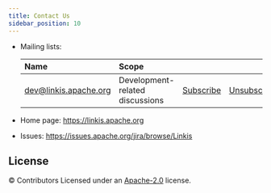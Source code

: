 ```yaml
---
title: Contact Us
sidebar_position: 10
---
```

- Mailing lists:

    | Name                                                                          | Scope                           |                                                                 |                                                                     |                                                                              |
    |:------------------------------------------------------------------------------|:--------------------------------|:----------------------------------------------------------------|:--------------------------------------------------------------------|:-----------------------------------------------------------------------------|
    | [dev@linkis.apache.org](mailto:dev@linkis.apache.org)     | Development-related discussions | [Subscribe](mailto:dev-subscribe@linkis.apache.org)   | [Unsubscribe](mailto:dev-unsubscribe@linkis.apache.org)   | [Archives](http://mail-archives.apache.org/mod_mbox/linkis-dev/)   |
	
- Home page: https://linkis.apache.org
- Issues: https://issues.apache.org/jira/browse/Linkis



License
-------
© Contributors Licensed under an [Apache-2.0](https://github.com/apache/linkis/blob/master/LICENSE) license.



